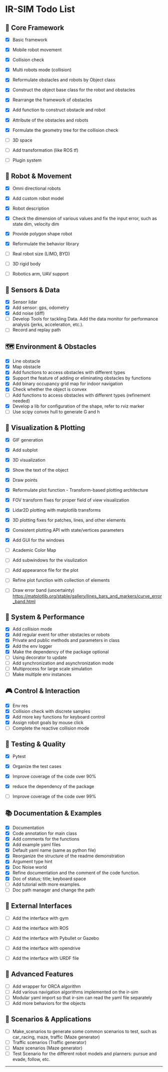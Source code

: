 # IR-SIM Todo List

## 🎯 Core Framework
- [x] Basic framework
- [x] Mobile robot movement
- [x] Collision check
- [x] Multi robots mode (collision)
- [x] Reformulate obstacles and robots by Object class
- [x] Construct the object base class for the robot and obstacles
- [x] Rearrange the framework of obstacles
- [x] Add function to construct obstacle and robot
- [x] Attribute of the obstacles and robots
- [x] Formulate the geometry tree for the collision check
- [ ] 3D space
- [ ] Add transformation (like ROS tf)
- [ ] Plugin system 


## 🤖 Robot & Movement
- [x] Omni directional robots
- [x] Add custom robot model
- [x] Robot description
- [x] Check the dimension of various values and fix the input error, such as state dim, velocity dim
- [x] Provide polygon shape robot
- [x] Reformulate the behavior library
- [ ] Real robot size (LIMO, BYD)
- [ ] 3D rigid body
- [ ] Robotics arm, UAV support



## 📡 Sensors & Data
- [x] Sensor lidar
- [x] Add sensor: gps, odometry
- [x] Add noise (diff)
- [ ] Develop Tools for tackling Data. Add the data monitor for performance analysis (jerks, acceleration, etc.).
- [ ] Record and replay path

## 🗺️ Environment & Obstacles
- [x] Line obstacle
- [x] Map obstacle
- [x] Add functions to access obstacles with different types
- [x] Support the feature of adding or eliminating obstacles by functions
- [x] Add binary occupancy grid map for indoor navigation
- [x] Check whether the object is convex
- [ ] Add functions to access obstacles with different types (refinement needed)
- [x] Develop a lib for configuration of the shape, refer to rviz marker
- [ ] Use scipy convex hull to generate G and h

## 🎨 Visualization & Plotting
- [x] GIF generation
- [x] Add subplot
- [x] 3D visualization
- [x] Show the text of the object
- [x] Draw points
- [x] Reformulate plot function - Transform-based plotting architecture
- [x] FOV transform fixes for proper field of view visualization
- [x] Lidar2D plotting with matplotlib transforms
- [x] 3D plotting fixes for patches, lines, and other elements
- [x] Consistent plotting API with state/vertices parameters
- [x] Add GUI for the windows
- [ ] Academic Color Map
- [ ] Add subwindows for the visulization
- [ ] Add appearance file for the plot
- [ ] Refine plot function with collection of elements
- [ ] Draw error band (uncertainty) https://matplotlib.org/stable/gallery/lines_bars_and_markers/curve_error_band.html


## 🔧 System & Performance
- [x] Add collision mode
- [x] Add regular event for other obstacles or robots
- [x] Private and public methods and parameters in class
- [x] Add the env logger
- [x] Make the dependency of the package optional
- [ ] Using decorator to update
- [ ] Add synchronization and asynchronization mode
- [ ] Multiprocess for large scale simulation
- [ ] Make multiple env instances

## 🎮 Control & Interaction
- [x] Env res
- [x] Collision check with discrete samples
- [x] Add more key functions for keyboard control
- [x] Assign robot goals by mouse click
- [ ] Complete the reactive collision mode

## 🧪 Testing & Quality
- [x] Pytest
- [x] Organize the test cases
- [x] Improve coverage of the code over 90%
- [x] reduce the dependency of the package
- [ ] Improve coverage of the code over 99%


## 📚 Documentation & Examples
- [x] Documentation
- [x] Code annotation for main class
- [x] Add comments for the functions
- [x] Add example yaml files
- [x] Default yaml name (same as python file)
- [x] Reorganize the structure of the readme demonstration
- [x] Argument type hint
- [x] Doc Noise world
- [x] Refine documentation and the comment of the code function. 
- [x] Doc of status; title; keyboard space
- [ ] Add tutorial with more examples.
- [ ] Doc path manager and change the path

## 🔗 External Interfaces
- [ ] Add the interface with gym
- [ ] Add the interface with ROS
- [ ] Add the interface with Pybullet or Gazebo
- [ ] Add the interface with opendrive
- [ ] Add the interface with URDF file


## 🧠 Advanced Features
- [ ] Add wrapper for ORCA algorithm
- [ ] Add various navigation algorithms implemented on the ir-sim
- [ ] Modular yaml import so that ir-sim can read the yaml file separately
- [ ] Add more behaviors for the objects

## 🚗 Scenarios & Applications
- [ ] Make_scenarios to generate some common scenarios to test, such as car_racing, maze, traffic (Maze generator)
- [ ] Traffic scenarios (Traffic generator)
- [ ] Maze scenarios (Maze generator)
- [ ] Test Scenario for the different robot models and planners: pursue and evade, follow, etc.

---


